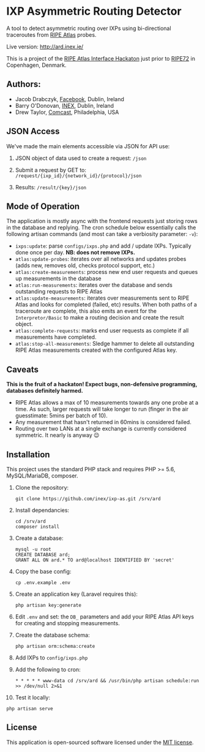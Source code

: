 # IXP Asymmetric Routing Detector

A tool to detect asymmetric routing over IXPs using bi-directional traceroutes from
[RIPE Atlas](https://atlas.ripe.net/) probes.

Live version: http://ard.inex.ie/

This is a project of the [RIPE Atlas Interface Hackaton](https://atlas.ripe.net/hackathon/Interface/) just prior
to [RIPE72](https://ripe72.ripe.net/) in Copenhagen, Denmark.

## Authors:

* Jacob Drabczyk, [Facebook](https://www.facebook.com/), Dublin, Ireland
* Barry O'Donovan, [INEX](https://www.inex.ie/), Dublin, Ireland
* Drew Taylor, [Comcast](http://corporate.comcast.com/), Philadelphia, USA

## JSON Access

We've made the main elements accessible via JSON for API use:

1. JSON object of data used to create a request: ``/json``

2. Submit a request by GET to: ``/request/{ixp_id}/{network_id}/{protocol}/json``

3. Results: ``/result/{key}/json``


## Mode of Operation

The application is mostly async with the frontend requests just storing rows in the database and replying. The cron schedule below essentially calls the following artisan commands (and most can take a verbiosity parameter: ``-v``):

* ``ixps:update``: parse ``configs/ixps.php`` and add / update IXPs. Typically done once per day. **NB: does not remove IXPs.**
* ``atlas:update-probes``: iterates over all networks and updates probes (adds new, removes old, checks protocol support, etc.)
* ``atlas:create-measurements``: process new end user requests and queues up measurements in the database
* ``atlas:run-measurements``: iterates over the database and sends outstanding requests to RIPE Atlas
* ``atlas:update-measurements``: iterates over measurements sent to RIPE Atlas and looks for completed (failed, etc) results. When both paths of a traceroute are complete, this also emits an event for the ``Interpretor/Basic`` to make a routing decision and create the result object.
* ``atlas:complete-requests``: marks end user requests as complete if all measurements have completed.
* ``atlas:stop-all-measurements``: Sledge hammer to delete all outstanding RIPE Atlas measurements created with the configured Atlas key.

## Caveats

**This is the fruit of a hackaton! Expect bugs, non-defensive programming, databases definitely harmed.**

* RIPE Atlas allows a max of 10 measurements towards any one probe at a time. As such, larger requests will take longer to run (finger in the air guesstimate: 5mins per batch of 10).
* Any measurement that hasn't returned in 60mins is considered failed.
* Routing over two LANs at a single exchange is currently considered symmetric. It nearly is anyway :wink:



## Installation

This project uses the standard PHP stack and requires PHP >= 5.6, MySQL/MariaDB, composer.

1. Clone the repository:

   ```
   git clone https://github.com/inex/ixp-as.git /srv/ard
   ```

2. Install dependancies:

   ```
   cd /srv/ard
   composer install
   ```

3. Create a database:

   ```
   mysql -u root
   CREATE DATABASE ard;
   GRANT ALL ON ard.* TO ard@localhost IDENTIFIED BY 'secret'
   ```

4. Copy the base config:

   ```
   cp .env.example .env
   ```

5. Create an application key (Laravel requires this):

   ```
   php artisan key:generate
   ```

6. Edit ``.env`` and set: the ``DB_`` parameters and add your RIPE Atlas API keys for creating and stopping measurements.

7. Create the database schema:

    ``
    php artisan orm:schema:create
    ``

8. Add IXPs to ``config/ixps.php``

9. Add the following to cron:

   ```
   * * * * * www-data cd /srv/ard && /usr/bin/php artisan schedule:run >> /dev/null 2>&1
   ```

10. Test it locally:

   ```
   php artisan serve
   ```

## License

This application is open-sourced software licensed under the [MIT license](http://opensource.org/licenses/MIT).
